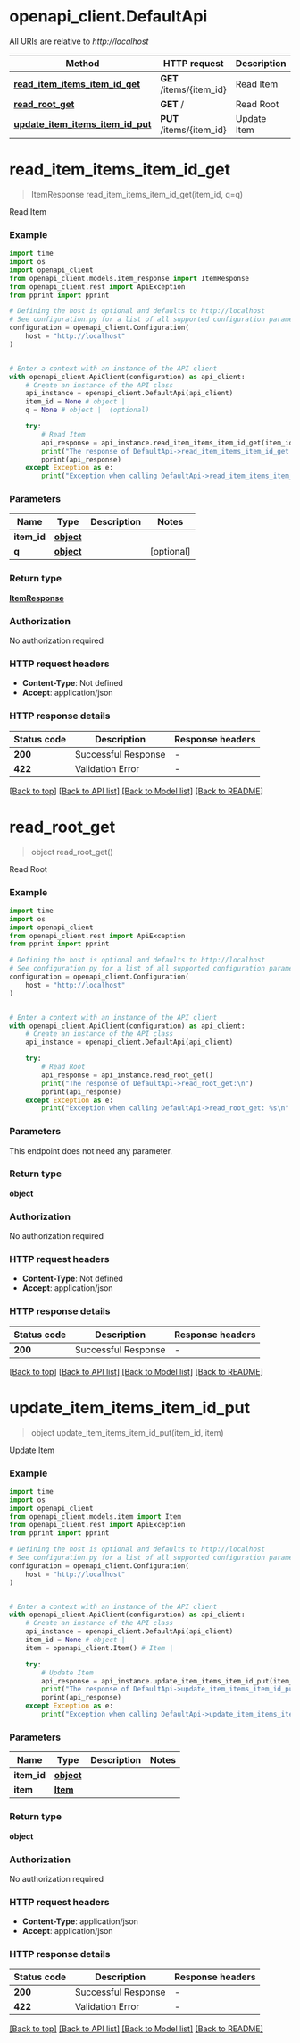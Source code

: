 # openapi_client.DefaultApi

All URIs are relative to *http://localhost*

Method | HTTP request | Description
------------- | ------------- | -------------
[**read_item_items_item_id_get**](DefaultApi.md#read_item_items_item_id_get) | **GET** /items/{item_id} | Read Item
[**read_root_get**](DefaultApi.md#read_root_get) | **GET** / | Read Root
[**update_item_items_item_id_put**](DefaultApi.md#update_item_items_item_id_put) | **PUT** /items/{item_id} | Update Item


# **read_item_items_item_id_get**
> ItemResponse read_item_items_item_id_get(item_id, q=q)

Read Item

### Example

```python
import time
import os
import openapi_client
from openapi_client.models.item_response import ItemResponse
from openapi_client.rest import ApiException
from pprint import pprint

# Defining the host is optional and defaults to http://localhost
# See configuration.py for a list of all supported configuration parameters.
configuration = openapi_client.Configuration(
    host = "http://localhost"
)


# Enter a context with an instance of the API client
with openapi_client.ApiClient(configuration) as api_client:
    # Create an instance of the API class
    api_instance = openapi_client.DefaultApi(api_client)
    item_id = None # object | 
    q = None # object |  (optional)

    try:
        # Read Item
        api_response = api_instance.read_item_items_item_id_get(item_id, q=q)
        print("The response of DefaultApi->read_item_items_item_id_get:\n")
        pprint(api_response)
    except Exception as e:
        print("Exception when calling DefaultApi->read_item_items_item_id_get: %s\n" % e)
```



### Parameters

Name | Type | Description  | Notes
------------- | ------------- | ------------- | -------------
 **item_id** | [**object**](.md)|  | 
 **q** | [**object**](.md)|  | [optional] 

### Return type

[**ItemResponse**](ItemResponse.md)

### Authorization

No authorization required

### HTTP request headers

 - **Content-Type**: Not defined
 - **Accept**: application/json

### HTTP response details
| Status code | Description | Response headers |
|-------------|-------------|------------------|
**200** | Successful Response |  -  |
**422** | Validation Error |  -  |

[[Back to top]](#) [[Back to API list]](../README.md#documentation-for-api-endpoints) [[Back to Model list]](../README.md#documentation-for-models) [[Back to README]](../README.md)

# **read_root_get**
> object read_root_get()

Read Root

### Example

```python
import time
import os
import openapi_client
from openapi_client.rest import ApiException
from pprint import pprint

# Defining the host is optional and defaults to http://localhost
# See configuration.py for a list of all supported configuration parameters.
configuration = openapi_client.Configuration(
    host = "http://localhost"
)


# Enter a context with an instance of the API client
with openapi_client.ApiClient(configuration) as api_client:
    # Create an instance of the API class
    api_instance = openapi_client.DefaultApi(api_client)

    try:
        # Read Root
        api_response = api_instance.read_root_get()
        print("The response of DefaultApi->read_root_get:\n")
        pprint(api_response)
    except Exception as e:
        print("Exception when calling DefaultApi->read_root_get: %s\n" % e)
```



### Parameters
This endpoint does not need any parameter.

### Return type

**object**

### Authorization

No authorization required

### HTTP request headers

 - **Content-Type**: Not defined
 - **Accept**: application/json

### HTTP response details
| Status code | Description | Response headers |
|-------------|-------------|------------------|
**200** | Successful Response |  -  |

[[Back to top]](#) [[Back to API list]](../README.md#documentation-for-api-endpoints) [[Back to Model list]](../README.md#documentation-for-models) [[Back to README]](../README.md)

# **update_item_items_item_id_put**
> object update_item_items_item_id_put(item_id, item)

Update Item

### Example

```python
import time
import os
import openapi_client
from openapi_client.models.item import Item
from openapi_client.rest import ApiException
from pprint import pprint

# Defining the host is optional and defaults to http://localhost
# See configuration.py for a list of all supported configuration parameters.
configuration = openapi_client.Configuration(
    host = "http://localhost"
)


# Enter a context with an instance of the API client
with openapi_client.ApiClient(configuration) as api_client:
    # Create an instance of the API class
    api_instance = openapi_client.DefaultApi(api_client)
    item_id = None # object | 
    item = openapi_client.Item() # Item | 

    try:
        # Update Item
        api_response = api_instance.update_item_items_item_id_put(item_id, item)
        print("The response of DefaultApi->update_item_items_item_id_put:\n")
        pprint(api_response)
    except Exception as e:
        print("Exception when calling DefaultApi->update_item_items_item_id_put: %s\n" % e)
```



### Parameters

Name | Type | Description  | Notes
------------- | ------------- | ------------- | -------------
 **item_id** | [**object**](.md)|  | 
 **item** | [**Item**](Item.md)|  | 

### Return type

**object**

### Authorization

No authorization required

### HTTP request headers

 - **Content-Type**: application/json
 - **Accept**: application/json

### HTTP response details
| Status code | Description | Response headers |
|-------------|-------------|------------------|
**200** | Successful Response |  -  |
**422** | Validation Error |  -  |

[[Back to top]](#) [[Back to API list]](../README.md#documentation-for-api-endpoints) [[Back to Model list]](../README.md#documentation-for-models) [[Back to README]](../README.md)

